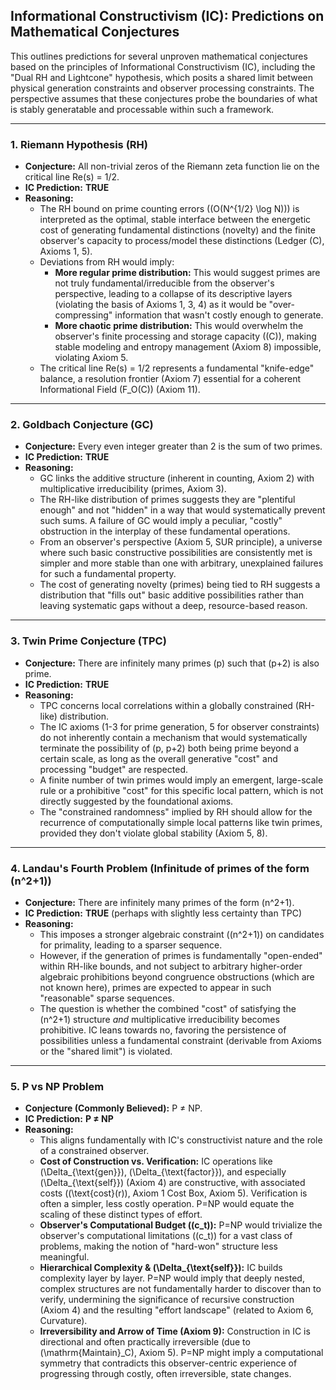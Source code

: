 ## Informational Constructivism (IC): Predictions on Mathematical Conjectures

This outlines predictions for several unproven mathematical conjectures based on the principles of Informational Constructivism (IC), including the "Dual RH and Lightcone" hypothesis, which posits a shared limit between physical generation constraints and observer processing constraints. The perspective assumes that these conjectures probe the boundaries of what is stably generatable and processable within such a framework.

---

### 1. Riemann Hypothesis (RH)
*   **Conjecture:** All non-trivial zeros of the Riemann zeta function lie on the critical line Re(s) = 1/2.
*   **IC Prediction:** **TRUE**
*   **Reasoning:**
    *   The RH bound on prime counting errors (\(O(N^{1/2} \log N)\)) is interpreted as the optimal, stable interface between the energetic cost of generating fundamental distinctions (novelty) and the finite observer's capacity to process/model these distinctions (Ledger \(C\), Axioms 1, 5).
    *   Deviations from RH would imply:
        *   **More regular prime distribution:** This would suggest primes are not truly fundamental/irreducible from the observer's perspective, leading to a collapse of its descriptive layers (violating the basis of Axioms 1, 3, 4) as it would be "over-compressing" information that wasn't costly enough to generate.
        *   **More chaotic prime distribution:** This would overwhelm the observer's finite processing and storage capacity (\(C\)), making stable modeling and entropy management (Axiom 8) impossible, violating Axiom 5.
    *   The critical line Re(s) = 1/2 represents a fundamental "knife-edge" balance, a resolution frontier (Axiom 7) essential for a coherent Informational Field \(F_O(C)\) (Axiom 11).

---

### 2. Goldbach Conjecture (GC)
*   **Conjecture:** Every even integer greater than 2 is the sum of two primes.
*   **IC Prediction:** **TRUE**
*   **Reasoning:**
    *   GC links the additive structure (inherent in counting, Axiom 2) with multiplicative irreducibility (primes, Axiom 3).
    *   The RH-like distribution of primes suggests they are "plentiful enough" and not "hidden" in a way that would systematically prevent such sums. A failure of GC would imply a peculiar, "costly" obstruction in the interplay of these fundamental operations.
    *   From an observer's perspective (Axiom 5, SUR principle), a universe where such basic constructive possibilities are consistently met is simpler and more stable than one with arbitrary, unexplained failures for such a fundamental property.
    *   The cost of generating novelty (primes) being tied to RH suggests a distribution that "fills out" basic additive possibilities rather than leaving systematic gaps without a deep, resource-based reason.

---

### 3. Twin Prime Conjecture (TPC)
*   **Conjecture:** There are infinitely many primes \(p\) such that \(p+2\) is also prime.
*   **IC Prediction:** **TRUE**
*   **Reasoning:**
    *   TPC concerns local correlations within a globally constrained (RH-like) distribution.
    *   The IC axioms (1-3 for prime generation, 5 for observer constraints) do not inherently contain a mechanism that would systematically terminate the possibility of \(p, p+2\) both being prime beyond a certain scale, as long as the overall generative "cost" and processing "budget" are respected.
    *   A finite number of twin primes would imply an emergent, large-scale rule or a prohibitive "cost" for this specific local pattern, which is not directly suggested by the foundational axioms.
    *   The "constrained randomness" implied by RH should allow for the recurrence of computationally simple local patterns like twin primes, provided they don't violate global stability (Axiom 5, 8).

---

### 4. Landau's Fourth Problem (Infinitude of primes of the form \(n^2+1\))
*   **Conjecture:** There are infinitely many primes of the form \(n^2+1\).
*   **IC Prediction:** **TRUE** (perhaps with slightly less certainty than TPC)
*   **Reasoning:**
    *   This imposes a stronger algebraic constraint (\(n^2+1\)) on candidates for primality, leading to a sparser sequence.
    *   However, if the generation of primes is fundamentally "open-ended" within RH-like bounds, and not subject to arbitrary higher-order algebraic prohibitions beyond congruence obstructions (which are not known here), primes are expected to appear in such "reasonable" sparse sequences.
    *   The question is whether the combined "cost" of satisfying the \(n^2+1\) structure *and* multiplicative irreducibility becomes prohibitive. IC leans towards no, favoring the persistence of possibilities unless a fundamental constraint (derivable from Axioms or the "shared limit") is violated.

---

### 5. P vs NP Problem
*   **Conjecture (Commonly Believed):** P ≠ NP.
*   **IC Prediction:** **P ≠ NP**
*   **Reasoning:**
    *   This aligns fundamentally with IC's constructivist nature and the role of a constrained observer.
    *   **Cost of Construction vs. Verification:** IC operations like \(\Delta_{\text{gen}}\), \(\Delta_{\text{factor}}\), and especially \(\Delta_{\text{self}}\) (Axiom 4) are constructive, with associated costs (\(\text{cost}(r)\), Axiom 1 Cost Box, Axiom 5). Verification is often a simpler, less costly operation. P=NP would equate the scaling of these distinct types of effort.
    *   **Observer's Computational Budget (\(c_t\)):** P=NP would trivialize the observer's computational limitations (\(c_t\)) for a vast class of problems, making the notion of "hard-won" structure less meaningful.
    *   **Hierarchical Complexity & \(\Delta_{\text{self}}\):** IC builds complexity layer by layer. P=NP would imply that deeply nested, complex structures are not fundamentally harder to discover than to verify, undermining the significance of recursive construction (Axiom 4) and the resulting "effort landscape" (related to Axiom 6, Curvature).
    *   **Irreversibility and Arrow of Time (Axiom 9):** Construction in IC is directional and often practically irreversible (due to \(\mathrm{Maintain}_C\), Axiom 5). P=NP might imply a computational symmetry that contradicts this observer-centric experience of progressing through costly, often irreversible, state changes.
